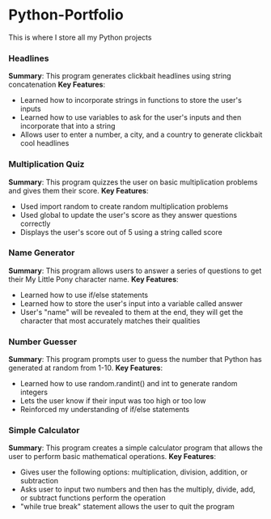 # Python-Portfolio
This is where I store all my Python projects

 ### Headlines
**Summary**: This program generates clickbait headlines using string concatenation 
**Key Features**: 
- Learned how to incorporate strings in functions to store the user's inputs
- Learned how to use variables to ask for the user's inputs and then incorporate that into a string
- Allows user to enter a number, a city, and a country to generate clickbait cool headlines

### Multiplication Quiz 
**Summary**: This program quizzes the user on basic multiplication problems and gives them their score. 
**Key Features**: 
- Used import random to create random multiplication problems
- Used global to update the user's score as they answer questions correctly
- Displays the user's score out of 5 using a string called score

### Name Generator 
**Summary**: This program allows users to answer a series of questions to get their My Little Pony character name. 
**Key Features**: 
- Learned how to use if/else statements 
- Learned how to store the user's input into a variable called answer 
- User's "name" will be revealed to them at the end, they will get the character that most accurately matches their qualities

### Number Guesser 
**Summary**: This program prompts user to guess the number that Python has generated at random from 1-10. 
**Key Features**: 
- Learned how to use random.randint() and int to generate random integers
- Lets the user know if their input was too high or too low
- Reinforced my understanding of if/else statements

### Simple Calculator 
**Summary**: This program creates a simple calculator program that allows the user to perform basic mathematical operations. 
**Key Features**: 
- Gives user the following options: multiplication, division, addition, or subtraction
- Asks user to input two numbers and then has the multiply, divide, add, or subtract functions perform the operation
- "while true break" statement allows the user to quit the program


